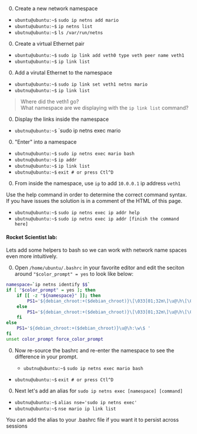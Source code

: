 
0. Create a new network namespace

  * `ubuntu@ubuntu:~$` `sudo ip netns add mario`
  * `ubuntu@ubuntu:~$` `ip netns list`
  * `ubutnu@ubuntu:~$` `ls /var/run/netns`

0. Create a virtual Ethernet pair

  * `ubuntu@ubuntu:~$` `sudo ip link add veth0 type veth peer name veth1`
  * `ubuntu@ubuntu:~$` `ip link list`

0. Add a virutal Ethernet to the namespace

  * `ubuntu@ubuntu:~$` `sudo ip link set veth1 netns mario`
  * `ubutnu@ubuntu:~$` `ip link list`

> Where did the veth1 go?  
> What namespace are we displaying with the `ip link list` command?

0. Display the links inside the namespace

  * `ubutnu@ubuntu:~$` `sudo ip netns exec mario

0. "Enter" into a namespace

  * `ubutnu@ubuntu:~$` `sudo ip netns exec mario bash`
  * `ubutnu@ubuntu:~$` `ip addr`
  * `ubutnu@ubuntu:~$` `ip link list`
  * `ubutnu@ubuntu:~$` `exit # or press Ctl^D` 

0. From inside the namespace, use `ip` to add `10.0.0.1` ip address `veth1`

Use the help command in order to determine the correct command syntax.
If you have issues the solution is in a comment of the HTML of this page.

  * `ubutnu@ubuntu:~$` `sudo ip netns exec ip addr help`
  * `ubutnu@ubuntu:~$` `sudo ip netns exec ip addr [finish the command here]`

  <!-- ubuntu@ubuntu:~$ ip addr add 10.0.0.1 dev veth1 -->

#### Rocket Scientist lab:

Lets add some helpers to bash so we can work with network name spaces even more intuitively.

0. Open `/home/ubuntu/.bashrc` in your favorite editor and edit the seciton around `"$color_prompt" = yes` to look like below:

``` bash
namespace=`ip netns identify $$`
if [ "$color_prompt" = yes ]; then
    if [[ -z "${namespace}" ]]; then
        PS1='${debian_chroot:+($debian_chroot)}\[\033[01;32m\]\u@\h\[\033[00m\]:\[\033[01;34m\]\w\[\033[00m\]\$ '
    else
        PS1='${debian_chroot:+($debian_chroot)}\[\033[01;32m\]\u@\h\[\033[00m\]:\[\033[01;34m\]\w\[\033[00m\] ($namespace) \$ '
    fi
else
    PS1='${debian_chroot:+($debian_chroot)}\u@\h:\w\$ '
fi
unset color_prompt force_color_prompt
```

0. Now re-source the bashrc and re-enter the namespace to see the difference in your prompt.
  
	* `ubutnu@ubuntu:~$` `sudo ip netns exec mario bash`
  * `ubutnu@ubuntu:~$` `exit # or press Ctl^D` 

0. Next let's add an alias for `sudo ip netns exec [namespace] [command]`

  * `ubutnu@ubuntu:~$` `alias nse='sudo ip netns exec'`
  * `ubutnu@ubuntu:~$` `nse mario ip link list`

You can add the alias to your .bashrc file if you want it to persist across sessions

